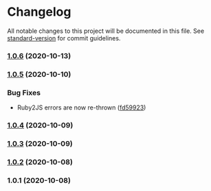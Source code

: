 # Changelog

All notable changes to this project will be documented in this file. See [standard-version](https://github.com/conventional-changelog/standard-version) for commit guidelines.

### [1.0.6](https://github.com/whitefusionhq/rb2js-loader/compare/v1.0.5...v1.0.6) (2020-10-13)

### [1.0.5](https://github.com/whitefusionhq/rb2js-loader/compare/v1.0.4...v1.0.5) (2020-10-10)


### Bug Fixes

* Ruby2JS errors are now re-thrown ([fd59923](https://github.com/whitefusionhq/rb2js-loader/commit/fd599231436daf5abfb35046d0120d475735e1c2))

### [1.0.4](https://github.com/whitefusionhq/rb2js-loader/compare/v1.0.3...v1.0.4) (2020-10-09)

### [1.0.3](https://github.com/whitefusionhq/rb2js-loader/compare/v1.0.2...v1.0.3) (2020-10-09)

### [1.0.2](https://github.com/whitefusionhq/rb2js-loader/compare/v1.0.1...v1.0.2) (2020-10-08)

### 1.0.1 (2020-10-08)
